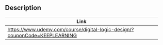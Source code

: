 ## Description

| Link |
| ---- |
| https://www.udemy.com/course/digital-logic-design/?couponCode=KEEPLEARNING |

